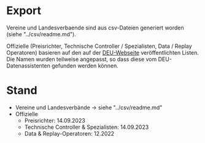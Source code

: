 # Export
Vereine und Landesverbaende sind aus csv-Dateien generiert worden (siehe "../csv/readme.md").

Offizielle (Preisrichter, Technische Controller / Spezialisten, Data / Replay Operatoren) basieren auf den auf der [DEU-Webseite](https://eislauf-union.de/de/die-deu/officials) veröffentlichten Listen.
Die Namen wurden teilweise angepasst, so dass diese vom DEU-Datenassistenten gefunden werden können.

# Stand
- Vereine und Landesverbände -> siehe "../csv/readme.md"
- Offizielle
    * Preisrichter: 14.09.2023
    * Technische Controller & Spezialisten: 14.09.2023
    * Data & Replay-Operatoren: 12.2022
